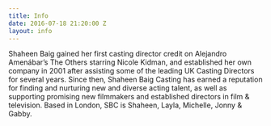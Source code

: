 ```yaml
---
title: Info
date: 2016-07-18 21:20:00 Z
layout: info
---
```


Shaheen Baig gained her first casting director credit on Alejandro Amenábar’s The Others starring Nicole Kidman, and established her own company in 2001 after assisting some of the leading UK Casting Directors for several years. Since then, Shaheen Baig Casting has earned a reputation for finding and nurturing new and diverse acting talent, as well as supporting promising new filmmakers and established directors in film & television. Based in London, SBC is Shaheen, Layla, Michelle, Jonny & Gabby.   